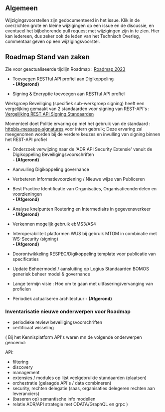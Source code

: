 
## Algemeen

Wijzigingsvoorstellen zijn gedocumenteerd in het issue. Klik in de overzichten grote en kleine wijzigingen op een issue en de discussie, en eventueel het bijbehorende pull request met wijzigingen zijn in te zien. Hier kan iedereen, dus zeker ook de leden van het Technisch Overleg, commentaar geven op een wijzigingsvoorstel.

## Roadmap Stand van zaken

Zie voor geactualiseerde tijdlijn Roadmap : [Roadmap 2023](https://github.com/Logius-standaarden/Digikoppeling-Algemeen/blob/roadmap_2023/Digikoppeling_Roadmap_2022_2023.md#tijdlijn-roadmap-digikoppeling-standaarden)

* Toevoegen RESTful API profiel aan Digikoppeling	
__- (Afgerond)__

* Signing & Encryptie toevoegen aan RESTful API profiel	

Werkgroep Beveiliging (specifiek sub-werkgroep signing) heeft een vergelijking gemaakt van 2 standaarden voor signing van REST-API's :
[Vergelijking REST API Signing Standaarden](https://geonovum.github.io/KP-APIs/publicaties/REST_API_Signing_Standaarden)

Momenteel doet Politie ervaring op met het gebruik van de standaard : [httpbis-message-signatures](https://datatracker.ietf.org/doc/draft-ietf-httpbis-message-signatures/) voor intern gebruik;
Deze ervaring zal meegenomen worden bij de verdere keuzes en invulling van signing binnen het REST-API profiel
 
* Onderzoek verwijzing naar de 'ADR API Security Extensie' vanuit de Digikoppeling Beveiligingsvoorschriften		
__- (Afgerond)__

* Aanvulling Digikoppeling governance

* Verbeteren Informatievoorziening / Nieuwe wijze van Publiceren

* Best Practice Identificatie van Organisaties, Organisatieonderdelen en voorzieningen	
__- (Afgerond)__

* Analyse knelpunten Routering en Intermediairs in gegevensverkeer						
__- (Afgerond)__

* Verkennen mogelijk gebruik ebMS3/AS4	

* Interoperabiliteit platformen WUS bij gebruik MTOM in combinatie met WS-Security (signing)				
__- (Afgerond)__

* Doorontwikkeling RESPEC/Digikoppeling template voor publicatie van specificaties	

* Update Beheermodel / aansluiting op Logius Standaarden BOMOS generiek beheer model & governance			

* Lange termijn visie : Hoe om te gaan met uitfasering/vervanging van profielen			

* Periodiek actualiseren architectuur
__- (Afgerond)__



### Inventarisatie nieuwe onderwerpen voor Roadmap

* periodieke review beveiligingsvoorschriften
* certificaat wisseling

(
Bij het Kennisplatform API's waren mn de volgende onderwerpen genoemd:

API:

- filtering
- discovery
- management
- extensies / modules op lijst veelgebruikte standaarden (plaatsen)
- orchestratie (gelaagde API's / data combineren)
- security, rechten delegatie (saas, organisaties delegeren rechten aan leveranciers)
- (baseren op) semantische info modellen
- relatie ADR/API strategie met ODATA/GraphQL en grpc
)
